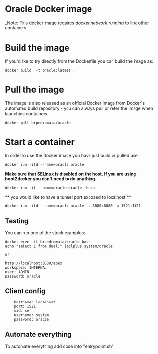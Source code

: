 # Oracle Docker image

_Note: This docker image requires *docker network running* to link other containers


# Build the image

If you'd like to try directly from the Dockerfile you can build the image as:

```
docker build  -t oracle:latest .
```
# Pull the image

The image is also released as an official Docker image from Docker's automated build repository - you can always pull or refer the image when launching containers.

```
docker pull brpedromaia/oracle
```

# Start a container

In order to use the Docker image you have just build or pulled use:

```
docker run -itd --name=oracle oracle
```

**Make sure that SELinux is disabled on the host. If you are using boot2docker you don't need to do anything.**

```
docker run -it --name=oracle oracle -bash
```

** you would like to have a tunnel port exposed to localhost.**

```
docker run -itd --name=oracle oracle -p 8080:8080 -p 1521:1521
```

## Testing

You can run one of the stock examples:

```
docker exec -it brpedromaia/oracle bash
echo "select 1 from dual;" |sqlplus system/oracle

or

http://localhost:8080/apex
workspace: INTERNAL
user: ADMIN
password: oracle
```

## Client config 
```
    hostname: localhost
    port: 1521
    sid: xe
    username: system
    password: oracle
```


## Automate everything

To automate everything add code into "entrypoint.sh"